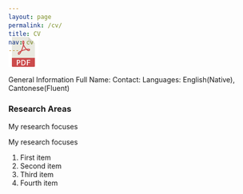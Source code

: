 ```yaml
---
layout: page
permalink: /cv/
title: CV
nav: cv
---
```


<!-- Place PDF download link at the top right. -->
<div class="row" style="margin-top: -3.5em;">
	<a class="ml-auto mr-2" href="/assets/pdf/vitae.pdf" target="_blank">
	  <img height="60px" src="/assets/img/pdf_icon.svg">
	</a>
</div>


General Information
Full Name:
Contact: 
Languages: English(Native), Cantonese(Fluent)

<h3>Research Areas</h3>
<p>My research focuses</p>
<p>My research focuses</p>

<ol>
  <li>First item</li>
  <li>Second item</li>
  <li>Third item</li>
  <li>Fourth item</li>
</ol> 



	
	
